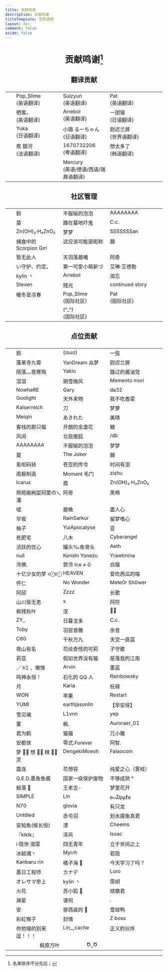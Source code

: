 ```yaml
---
title: 贡献鸣谢
description: 贡献鸣谢
titleTemplate: 空荧酒馆
layout: doc
comment: false
aside: false
---
```


# 贡献鸣谢[^1]

## 翻译贡献

| Name                                  |
| ------------------------------------- |
| Pop_Slime <br /> (英语翻译)         |
| Suizyun <br /> (英语翻译)           |
| Pat <br /> (英语翻译)               |
| 栖客。<br /> (英语翻译)                |
| Arrebol <br /> (英语翻译)           |
| 一团猫 <br /> (日语翻译)               |
| Yuka <br /> (日语翻译)              |
| 小璐 るーちゃん <br /> (日语翻译)          |
| 尉迟兰屏 <br /> (世界语翻译)             |
| 夜 銀河 <br /> (法语翻译)              |
| 1670732206 <br /> (粤语翻译)        |
| 想太多了 <br /> (韩语翻译)              |
| Mercury <br /> (英语/德语/西语/瑞典语翻译) |

## 社区管理

| Name                                 |
| ------------------------------------ |
| 鈴                                    |
| 不服输的泡泡                               |
| AAAAAAAA                             |
| 莫                                    |
| 蹲在墓地吓鬼                               |
| C.c.                                 |
| Zn(OH)₂·H₂ZnO₂                       |
| 梦梦                                   |
| SSSSSSSan                            |
| 捕食中的 Scorpion Girl                   |
| 这应该可能是昵称                             |
| 願                                    |
| 暂无此人                                 |
| 天羽落晨曦                                |
| 阿奇                                   |
| い守护、约定。                              |
| 第一可爱小萌新づ                             |
| 艾琳·艾德勒                               |
| kylin 丶                              |
| Arrebol                              |
| 洳忘                                   |
| Steven                               |
| 残光                                   |
| continued story                      |
| 暖冬是凉春                                |
| Pop_Slime <br /> (国际社区)        |
| Pat <br /> (国际社区)              |
| \(\^\_\^\) <br /> (国际社区) |

## 点位贡献

| Name             |
| ---------------- |
| 鈴                |
| (ಡωಡ)            |
| 一弦               |
| 蓬莱寺九霄            |
| YanDream 焱梦      |
| 尉迟兰屏             |
| 陌落灬夜寒殇           |
| Yaklo            |
| 路过的酱油党           |
| 溶溶               |
| 朔雪微风             |
| Memento mori     |
| NowheRE          |
| Gary             |
| da32             |
| Goolight         |
| 天外来物             |
| 我不吃香菜            |
| Kaiserreich      |
| 刀                |
| 梦萝               |
| Meiqin           |
| あきれた             |
| 美晴               |
| 客栈的那只猫           |
| 开朗的金盏花           |
| 糖                |
| 风间               |
| 北辰傲狐             |
| /db              |
| AAAAAAAA         |
| 不服输的泡泡           |
| 梦梦               |
| 莫                |
| The Joker        |
| 願                |
| 氪啦码铱             |
| 苍空的传令            |
| 时间有泪             |
| 南极制造             |
| Moment 毛门        |
| zishu            |
| Icarus           |
| 霞                |
| Zn(OH)₂·H₂ZnO₂   |
| 飛椛瘢絢婯珂愛の乀灡       |
| 阿奇               |
| 黑棉               |
| 嘘                |
| 鹿晚               |
| 盡人心              |
| 早坂               |
| RainSarkur       |
| 留梦嗜心             |
| 柚子               |
| YuiApocalyse     |
| 亚                |
| 死肥宅              |
| 八木               |
| Cyberangel       |
| 活跃的忧心            |
| 罐头‰鱼骨头           |
| Aeth             |
| null             |
| Kenshi Yonezu    |
| Yrawtmina        |
| 泠佛.              |
| 霏泠 Ice ≠ 0       |
| 白猫               |
| 十亿少女的梦 ୧⍤⃝୧⍤⃝    |
| HEAVEN           |
| 爱吃西瓜的喵           |
| 怀仁               |
| No Wonder        |
| Mete0r Sh0wer    |
| 阿邱               |
| Zzzz             |
| 长歌               |
| 山川皆无恙            |
| x                |
| 阿符               |
| 枫残秋叶             |
| 涅                |
| 🖐🏻               |
| ZY\_           |
| 日暮戈多             |
| C.c.             |
| Toby             |
| 羽宫音雅             |
| 余音               |
| C60              |
| 千秋万九             |
| 天空一直蓝            |
| 夜山有名             |
| 花纹奇怪的可莉          |
| 子守歌              |
| 莉亚               |
| 假如世界没有猫          |
| 是落我的江南           |
| ／ h1 、懒惰         |
| Arvin            |
| 墨蓝               |
| 鸣神永恒！            |
| 石化的 QQ 人         |
| Rainbowsky       |
| 月                |
| Karia            |
| 杬禄               |
| WON              |
| 苹果               |
| Restart          |
| YUMI             |
| earthjasonlin    |
| 【早安呀】            |
| 雪见璃              |
| L1vnn            |
| yep              |
| 董                |
| 枫.               |
| Auroraer_01      |
| 君为鹤              |
| 猫猫               |
| 兀小雅              |
| 安都侠              |
| 零式.Forever       |
| 阿智.              |
| 梦 ⃢⃢ 想 ⃢⃢ 精 ⃢⃢ 灵 |
| DengekiMoeoh     |
| Falaocom         |
| 震连               |
| 花想容              |
| 纯爱之心（雾枝）         |
| Q.E.D.墨鱼鱼酱       |
| 国家一级保护废物         |
| 不够成熟 °           |
| 鲸落 🐳             |
| 王老吉-             |
| 梦里花开             |
| SIMPLE           |
| Lin              |
| ʚ๓₯㎕ɞ            |
| N70              |
| glovia           |
| 有只龙              |
| Untitled         |
| 赤令羽              |
| 划水摸鱼真君           |
| 安知鱼(侯长恒)         |
| 漂                |
| Cheems           |
| 『klklk』          |
| 泽风               |
| Issac            |
| i·隐世·洳菜          |
| 四无青年             |
| 立于世间之上           |
| 冰弑魂丶             |
| Myrrh            |
| 若隐               |
| Kanbaru rin      |
| 橘子海 🍊            |
| 今天学习了吗？          |
| 墨日工程师            |
| カナデ              |
| Loro             |
| オレサマ参上           |
| kylin 丶          |
| 霃岄               |
| 火花               |
| 苏小狐 🦊            |
| 球磨君              |
| 渊星               |
| 谱何               |
| .                |
| 安                |
| 穿西装的 🐶           |
| 雪球鸭              |
| 彩虹猴子             |
| 封情               |
| Z boss           |
| 你他喵的别来逗！！！       |
| Lin\_\_cache |
| 正义的伙伴            |
| 枫原万叶             |
| Ծ‸Ծ              |

<style lang="scss" scoped>
h1,h2,h3,h4 {
  text-align: center;
}

h4 {
  opacity: .75;
}

h1 {
  background: var(--vp-home-hero-name-background);
  -webkit-background-clip: text;
  background-clip: text;
  -webkit-text-fill-color: var(--vp-home-hero-name-color);
}

thead {
  display: none;
}

tbody {
display: flex;
  flex-wrap: wrap;
  justify-content: center;
  tr {
    width: 150px;
    border: none;
    background-color: transparent !important;
    &:hover {
      color: var(--vp-button-brand-active-bg);
      transform: translate3d(0, -4px, 0);
      transition: all .5s;
    }
    td {
      display: inline-block;
      width: 100%;
      border: none;
      background-color: transparent !important;
    }
  }
} 
</style>

[^1]: 名单排序不分先后；

